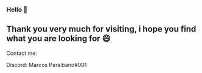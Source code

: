 ### Hello 👋


## Thank you very much for visiting, i hope you find what you are looking for 😄

Contact me:

Discord: Marcos Paraibano#001
